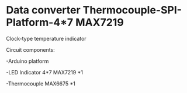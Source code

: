 Data converter Thermocouple-SPI-Platform-4*7 MAX7219
=


Clock-type temperature indicator

Circuit components:

-Arduino platform

-LED Indicator 4*7  MAX7219 *1

-Thermocouple MAX6675 *1
